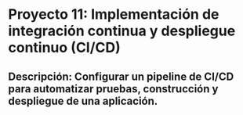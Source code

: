 # Proyecto 11: Implementación de integración continua y despliegue continuo (CI/CD) 
## Descripción: Configurar un pipeline de CI/CD para automatizar pruebas, construcción y despliegue de una aplicación. 
